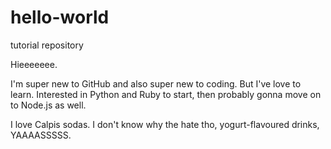 # hello-world
tutorial repository

Hieeeeeee.

I'm super new to GitHub and also super new to coding. But I've love to learn. Interested in Python and Ruby to start, then probably gonna move on to Node.js as well.

I love Calpis sodas. I don't know why the hate tho, yogurt-flavoured drinks, YAAAASSSSS.
